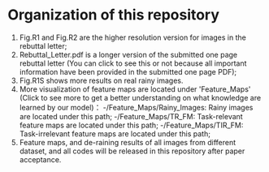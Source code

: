 # Organization of this repository
1. Fig.R1 and Fig.R2 are the higher resolution version for images in the rebuttal letter;
2. Rebuttal_Letter.pdf is a longer version of the submitted one page rebuttal letter (You can click to see this or not because all important information have been provided in the submitted one page PDF);
3. Fig.R1S shows more results on real rainy images.
4. More visualization of feature maps are located under 'Feature_Maps' (Click to see more to get a better understanding on what knowledge are learned by our model)：
	-/Feature_Maps/Rainy_Images: Rainy images are located under this path;
	-/Feature_Maps/TR_FM: Task-relevant feature maps are located under this path;
   -/Feature_Maps/TIR_FM: Task-irrelevant feature maps are located under this path;
5. Feature maps, and de-raining results of all images from different dataset,  and all codes will be released in this repository after paper acceptance.
